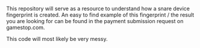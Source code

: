 This repository will serve as a resource to understand how a snare device fingerprint is created. An easy to find example of this fingerprint / the result you are looking for can be found in the payment submission request on gamestop.com. 

This code will most likely be very messy.